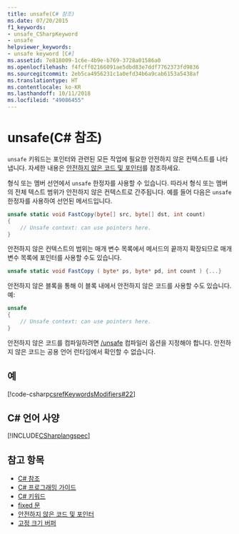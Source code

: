```yaml
---
title: unsafe(C# 참조)
ms.date: 07/20/2015
f1_keywords:
- unsafe_CSharpKeyword
- unsafe
helpviewer_keywords:
- unsafe keyword [C#]
ms.assetid: 7e818009-1c6e-4b9e-b769-3728a01586a0
ms.openlocfilehash: f4fcff02166091ae5dbd83e7ddf7762373fd9836
ms.sourcegitcommit: 2eb5ca4956231c1a0efd34b6a9cab6153a5438af
ms.translationtype: HT
ms.contentlocale: ko-KR
ms.lasthandoff: 10/11/2018
ms.locfileid: "49086455"
---
```

# <a name="unsafe-c-reference"></a>unsafe(C# 참조)
`unsafe` 키워드는 포인터와 관련된 모든 작업에 필요한 안전하지 않은 컨텍스트를 나타냅니다. 자세한 내용은 [안전하지 않은 코드 및 포인터](../../../csharp/programming-guide/unsafe-code-pointers/index.md)를 참조하세요.  
  
 형식 또는 멤버 선언에서 `unsafe` 한정자를 사용할 수 있습니다. 따라서 형식 또는 멤버의 전체 텍스트 범위가 안전하지 않은 컨텍스트로 간주됩니다. 예를 들어 다음은 `unsafe` 한정자를 사용하여 선언된 메서드입니다.  
  
```csharp  
unsafe static void FastCopy(byte[] src, byte[] dst, int count)  
{  
    // Unsafe context: can use pointers here.  
}  
```  
  
 안전하지 않은 컨텍스트의 범위는 매개 변수 목록에서 메서드의 끝까지 확장되므로 매개 변수 목록에 포인터를 사용할 수도 있습니다.  
  
```csharp  
unsafe static void FastCopy ( byte* ps, byte* pd, int count ) {...}  
```  
  
 안전하지 않은 블록을 통해 이 블록 내에서 안전하지 않은 코드를 사용할 수도 있습니다. 예:  
  
```csharp  
unsafe  
{  
    // Unsafe context: can use pointers here.  
}  
```  
  
 안전하지 않은 코드를 컴파일하려면 [/unsafe](../../../csharp/language-reference/compiler-options/unsafe-compiler-option.md) 컴파일러 옵션을 지정해야 합니다. 안전하지 않은 코드는 공용 언어 런타임에서 확인할 수 없습니다.  
  
## <a name="example"></a>예  
 [!code-csharp[csrefKeywordsModifiers#22](../../../csharp/language-reference/keywords/codesnippet/CSharp/unsafe_1.cs)]  
  
## <a name="c-language-specification"></a>C# 언어 사양  
 [!INCLUDE[CSharplangspec](~/includes/csharplangspec-md.md)]  
  
## <a name="see-also"></a>참고 항목

- [C# 참조](../../../csharp/language-reference/index.md)  
- [C# 프로그래밍 가이드](../../../csharp/programming-guide/index.md)  
- [C# 키워드](../../../csharp/language-reference/keywords/index.md)  
- [fixed 문](../../../csharp/language-reference/keywords/fixed-statement.md)  
- [안전하지 않은 코드 및 포인터](../../../csharp/programming-guide/unsafe-code-pointers/index.md)  
- [고정 크기 버퍼](../../../csharp/programming-guide/unsafe-code-pointers/fixed-size-buffers.md)
